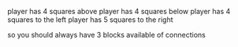 player has 4 squares above
player has 4 squares below
player has 4 squares to the left
player has 5 squares to the right

so you should always have 3 blocks available of connections